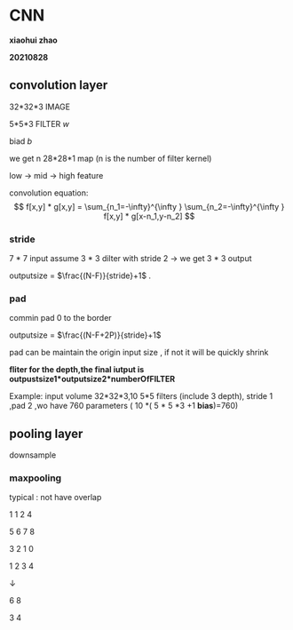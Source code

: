# CNN

**xiaohui zhao**

**20210828**

## convolution layer

32\*32\*3 IMAGE

5\*5\*3 FILTER $w$

biad $b$

we get n 28\*28\*1 map (n is the number of filter kernel)

low -> mid -> high feature

convolution equation:
$$
f[x,y] * g[x,y] = \sum_{n_1=-\infty}^{\infty } \sum_{n_2=-\infty}^{\infty } f[x,y] * g[x-n_1,y-n_2]
$$

### stride 
7 \* 7 input assume 3 \* 3 dilter with stride 2 -> we get 3 \* 3 output

outputsize = $\frac{(N-F)}{stride}+1$
.

### pad

commin pad 0 to the border

outputsize = $\frac{(N-F+2P)}{stride}+1$

pad can be maintain the origin input size , if not it will be quickly shrink

**fliter for the depth,the final iutput is outpustsize1\*outputsize2\*numberOfFILTER**

Example:
input volume 32\*32\*3,10 5\*5 filters (include 3 depth), stride 1 ,pad 2 ,wo have 760 parameters ( 10 \*( 5 \* 5 \*3 +1 **bias**)=760)

## pooling layer
downsample

### maxpooling

typical : not have overlap

1 1 2 4

5 6 7 8       

3 2 1 0

1 2 3 4

↓

6 8

3 4
